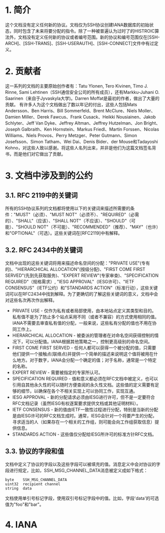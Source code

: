 # 1. 简介
这个文档没有定义任何新的协议。文档仅为SSH协议创建IANA数据库的初始状态，同时包含了未来将要分配的指令。除了一种被普遍认为过时了的HISTROIC算法外，文档没有定义任何新的协议或者编号范围。新的协议和编号范围仅在[SSH-ARCH]、[SSH-TRANS]、[SSH-USERAUTH]、[SSH-CONNECT]文件中有过定义。

# 2. 贡献者
这一系列的文档的主要原始创作者有：Tatu Ylonen, Tero Kivinen, Timo J. Rinne, Sami Lehtinen（SSH通信安全公司的所有成员），还有Markku-Juhani O. Saarinen（来自于Jyvaskyla大学)。Darren Moffat是最初的作者，做出了大量的贡献。
有许多人为这个文档做出了数以年记的付出，这些人包括Mats Andersson、Ben Harris、Bill Sommerfeld、Brent McClure、Niels Moller、Damien Miller、Derek Fawcus、Frank Cusack、Heikki Nousiainen、Jakob Schlyter、Jeff Van Dyke、Jeffrey Altman、Jeffrey Hutzelman、Jon Bright、Joseph Galbraith、Ken Hornstein、Markus Friedl、Martin Forssen、Nicolas Williams、Niels Provos、Perry Metzger、Peter Gutmann、Simon Josefsson、Simon Tatham、Wei Dai、Denis Bider、der Mouse和Tadayoshi Kohno，对这些人致以感谢。将这些人名列出来，并非是他们为这篇文档签名背书，而是他们对它做出了贡献。

# 3. 文档中涉及到的公约
## 3.1. RFC 2119中的关键词
所有的SSH协议系列的文档都将使用以下的关键词来描述所需要的条件："MUST"（必须）、"MUST NOT"（必须不）、"REQUIRED"（必需的）、"SHALL"（应该）、"SHALL NOT"（不应该）、"SHOULD"（可能）、"SHOULD NOT"（不可能）、"RECOMMENDED"（推荐）、"MAY"（也许）和"OPTIONAL"（可选）。这些关键词在[RFC2119]中有解释。
## 3.2. RFC 2434中的关键词
文档中出现的这些关键词将用来描述命名空间的分配："PRIVATE USE"(专有的)、"HIERARCHICAL ALLOCATION"(按级分配)、"FIRST COME FIRST SERVED"(先到先获取服务)、"EXPERT REVIEW"(专家审查)、"SPECIFICATION REQUIRED"（规格需求）, "IESG APPROVAL"（IESG许可）、"IETF CONSENSUS"（IETF公约）和"STANDARDS ACTION"（标准行动），这些关键词可以在RFC2434中找到解释。为了更确切的了解这些关键词的意义，文档中会对这些名次再次作出解释。
- PRIVATE USE - 仅作为私有或者局部使用，由本地站点定义其类型和目的。私有值不是为了防止多个站点采用不同（或者不兼容）的方式使用相同的值。IANA不需要去审查私有值的分配，一般来说，这些私有分配的值也不用在协同工作上。
- HIERARCHICAL ALLOCATION - 被委派的管理者在对命名空间获得控制的情况下，可以分配值。IANA根据其他策略之一，控制更高级别的命名空间。
- FIRST COME FIRST SERVED - 任何人都可以获得一个被分配的值，只需要他们提供一个接触点(联络点)并提供一个简单的描述来说明这个值将被用在什么地方。对于数字，IANA会分配一个确定的值；对于名称，通常是一个特定的名称。
- EXPERT REVIEW - 需要被指定的专家所认可。
- SPECIFICATION REQUIRED - 值和意义都必须在RFC文档中被定义，也可以引用自其他永久性的可以随时方便查阅的永久性文档。这些值的定义需要有足够的细节，以确保在各个不相关实现上可以协同工作，实现互通。
- IESG APPROVAL - 新的分配请求必须由IESG进行许可，但不是一定要符合RFC文档记录（虽然IESG有权逐案要求提供文档或其他证明材料）。
- IETF CONSENSUS - 新的值由IETF一致性过程进行分配，特别是当新的分配是由IESG许可的RFC文档生成时。通常，IESG会针对一个将要产生的分配，寻求适当的人（如果存在一个相关的工作组，则可能会向工作组获取信息）提供信息。
- STANDARDS ACTION - 这些值仅分配给IESG所许可的标准方针RFC文档。
## 3.3. 协议的字段和值
文档中定义了协议的字段以及这些字段可以被填充的值。消息定义中会对协议的字段进行规定，比如，SSH_MSG_CHANNEL_DATA消息被定义成如下格式：
```
byte    SSH_MSG_CHANNEL_DATA
uint32  recipient channel
string  data
```
文档使用单引号标记字段，使用双引号标记字段中的值。比如，字段'data'的可选值为"foo"和"bar"。
# 4. IANA 